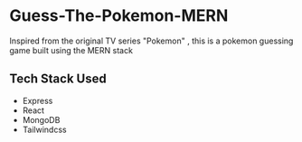 # Guess-The-Pokemon-MERN
Inspired from the original TV series "Pokemon" , this is a pokemon guessing game built using the MERN stack

## Tech Stack Used

* Express
* React
* MongoDB
* Tailwindcss
